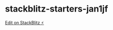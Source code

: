 # stackblitz-starters-jan1jf

[Edit on StackBlitz ⚡️](https://stackblitz.com/edit/stackblitz-starters-jan1jf)